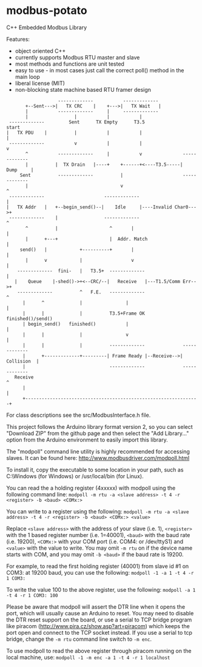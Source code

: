# modbus-potato
C++ Embedded Modbus Library

Features:
 * object oriented C++
 * currently supports Modbus RTU master and slave
 * most methods and functions are unit tested
 * easy to use - in most cases just call the correct poll() method in the main loop
 * liberal license (MIT)
 * non-blocking state machine based RTU framer design
```
                   -------------           -------------
       +--Sent--->|   TX CRC    |    +--->|   TX Wait   |
       |           -------------     |     -------------
       |                 |           |           |
 -------------         Sent      TX Empty      T3.5                  start
|   TX PDU    |          |           |           |                     |
 -------------           v           |           |                     v
       ^           -------------     |           v               -------------
       |          |  TX Drain   |----+    +------+<----T3.5-----|    Dump     |
     Sent          -------------          |                      ------------- 
       |                                  v                            ^
 -------------                      -------------                      |
|   TX Addr   |   +--begin_send()--|    Idle     |----Invalid Char0--->+
 -------------    |                 -------------                      ^
       ^          |                   ^       |                        |
       |      +---+                   |  Addr. Match                   |
     send()   |            +----------+       |                        |
       |      v            |                  v                        |
    -------------  fini-   |   T3.5+  -------------                    |
   |    Queue    |-shed()->+<--CRC/--|   Receive   |---T1.5/Comm Err-->+
    -------------          ^   F.E.   -------------                    ^
      |      ^             |                |                          |
      |      |             |          T3.5+Frame OK           finished()/send()
      | begin_send()   finished()           |                          |
      |      |             |                v                          |
      |      |             |          -------------              ------------- 
      |      +-------------+---------| Frame Ready |--Receive-->|  Collision  |
      |                               -------------              -------------
   Receive                                                             ^
      |                                                                |
      +----------------------------------------------------------------+

```

For class descriptions see the src/ModbusInterface.h file.

This project follows the Arduino library format version 2, so you can select
"Download ZIP" from the github page and then select the "Add Library..." option
from the Arduino environment to easily import this library.

The "modpoll" command line utility is highly recommended for accessing slaves.
It can be found here: http://www.modbusdriver.com/modpoll.html

To install it, copy the executable to some location in your path, such as
C:\Windows (for Windows) or /usr/local/bin (for Linux).

You can read the a holding register (4xxxxx) with modpoll using the
following command line:
`modpoll -m rtu -a <slave address> -t 4 -r <register> -b <baud> <COMx:>`

You can write to a register using the following:
`modpoll -m rtu -a <slave address> -t 4 -r <register> -b <baud> <COMx:> <value>`

Replace `<slave address>` with the address of your slave (i.e. 1), `<register>` 
with the 1 based register number (i.e. 1=40001), `<baud>` with the baud rate
(i.e. 19200), `<COMx:>` with your COM port (i.e. COM4: or /dev/ttyS1) and
`<value>` with the value to write.  You may omit `-m rtu` on if the device
name starts with COM, and you may omit `-b <baud>` if the baud rate is
19200.

For example, to read the first holding register (40001) from slave id #1 on
COM3: at 19200 baud, you can use the following:
`modpoll -1 -a 1 -t 4 -r 1 COM3:`

To write the value 100 to the above register, use the following:
`modpoll -a 1 -t 4 -r 1 COM3: 100`

Please be aware that modpoll will assert the DTR line when it opens the port,
which will usually cause an Arduino to reset.  You may need to disable the DTR
reset support on the board, or use a serial to TCP bridge program like piracom
(http://www.pira.cz/show.asp?art=piracom) which keeps the port open and connect
to the TCP socket instead.  If you use a serial to tcp bridge, change the
`-m rtu` command line switch to `-m enc`.

To use modpoll to read the above register through piracom running on the local
machine, use:
`modpoll -1 -m enc -a 1 -t 4 -r 1 localhost`

